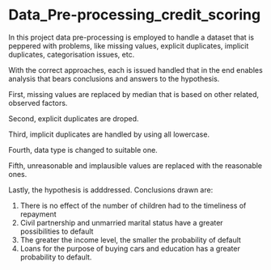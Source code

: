 # Data_Pre-processing_credit_scoring
In this project data pre-processing is employed to handle a dataset that is peppered with problems, like missing values, explicit duplicates, implicit duplicates, categorisation issues, etc.

With the correct approaches, each is issued handled that in the end enables analysis that bears conclusions and answers to the hypothesis.

First, missing values are replaced by median that is based on other related, observed factors.

Second, explicit duplicates are droped.

Third, implicit duplicates are handled by using all lowercase.

Fourth, data type is changed to suitable one.

Fifth, unreasonable and implausible values are replaced with the reasonable ones.

Lastly, the hypothesis is adddressed. Conclusions drawn are:
1. There is no effect of the number of children had to the timeliness of repayment
2. Civil partnership and unmarried marital status have a greater possibilities to default
3. The greater the income level, the smaller the probability of default
4. Loans for the purpose of buying cars and education has a greater probability to default.
